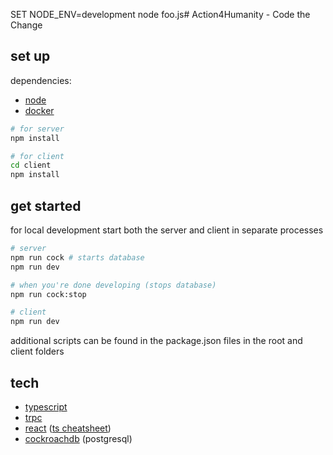 SET NODE_ENV=development
node foo.js# Action4Humanity - Code the Change

## set up
dependencies:
* [node](https://nodejs.org/en/)
* [docker](https://www.docker.com)

```bash
# for server
npm install

# for client
cd client
npm install
```

## get started

for local development start both the server and client in separate processes
```bash
# server
npm run cock # starts database
npm run dev

# when you're done developing (stops database)
npm run cock:stop 
```
```bash
# client
npm run dev
```

additional scripts can be found in the package.json files in the root and client folders

## tech
* [typescript](https://www.typescriptlang.org)
* [trpc](https://trpc.io)
* [react](https://reactjs.org) ([ts cheatsheet](https://react-typescript-cheatsheet.netlify.app))
* [cockroachdb](https://www.cockroachlabs.com/docs/cockroachcloud/learn-cockroachdb-sql.html) (postgresql)